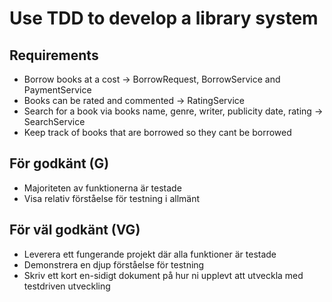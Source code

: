 # Use TDD to develop a library system

## Requirements
- Borrow books at a cost -> BorrowRequest, BorrowService and PaymentService
- Books can be rated and commented -> RatingService
- Search for a book via books name, genre, writer, publicity date, rating -> SearchService
- Keep track of books that are borrowed so they cant be borrowed

## För godkänt (G)
- Majoriteten av funktionerna är testade
- Visa relativ förståelse för testning i allmänt

## För väl godkänt (VG)
- Leverera ett fungerande projekt där alla funktioner är testade
- Demonstrera en djup förståelse för testning
- Skriv ett kort en-sidigt dokument på hur ni upplevt att utveckla med testdriven utveckling
